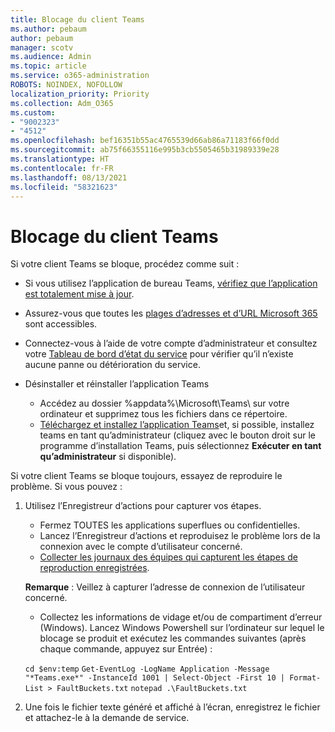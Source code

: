 ```yaml
---
title: Blocage du client Teams
ms.author: pebaum
author: pebaum
manager: scotv
ms.audience: Admin
ms.topic: article
ms.service: o365-administration
ROBOTS: NOINDEX, NOFOLLOW
localization_priority: Priority
ms.collection: Adm_O365
ms.custom:
- "9002323"
- "4512"
ms.openlocfilehash: bef16351b55ac4765539d66ab86a71183f66f0dd
ms.sourcegitcommit: ab75f66355116e995b3cb5505465b31989339e28
ms.translationtype: HT
ms.contentlocale: fr-FR
ms.lasthandoff: 08/13/2021
ms.locfileid: "58321623"
---
```

# <a name="teams-client-crashing"></a>Blocage du client Teams

Si votre client Teams se bloque, procédez comme suit :

- Si vous utilisez l’application de bureau Teams, [vérifiez que l’application est totalement mise à jour](https://support.office.com/article/Update-Microsoft-Teams-535a8e4b-45f0-4f6c-8b3d-91bca7a51db1).

- Assurez-vous que toutes les [plages d’adresses et d’URL Microsoft 365 ](https://docs.microsoft.com/microsoftteams/connectivity-issues) sont accessibles.

- Connectez-vous à l’aide de votre compte d’administrateur et consultez votre [Tableau de bord d’état du service](https://docs.microsoft.com/office365/enterprise/view-service-health) pour vérifier qu’il n’existe aucune panne ou détérioration du service.

- Désinstaller et réinstaller l’application Teams
    - Accédez au dossier %appdata%\Microsoft\Teams\ sur votre ordinateur et supprimez tous les fichiers dans ce répertoire.
    - [Téléchargez et installez l’application Teams](https://www.microsoft.com/microsoft-teams/download-app)et, si possible, installez teams en tant qu’administrateur (cliquez avec le bouton droit sur le programme d’installation Teams, puis sélectionnez **Exécuter en tant qu’administrateur** si disponible).

Si votre client Teams se bloque toujours, essayez de reproduire le problème. Si vous pouvez :

1. Utilisez l’Enregistreur d’actions pour capturer vos étapes.
    - Fermez TOUTES les applications superflues ou confidentielles.
    - Lancez l’Enregistreur d’actions et reproduisez le problème lors de la connexion avec le compte d’utilisateur concerné.
    - [Collecter les journaux des équipes qui capturent les étapes de reproduction enregistrées](https://docs.microsoft.com/microsoftteams/log-files). 
    
    **Remarque** : Veillez à capturer l’adresse de connexion de l’utilisateur concerné.
    - Collectez les informations de vidage et/ou de compartiment d’erreur (Windows). Lancez Windows Powershell sur l’ordinateur sur lequel le blocage se produit et exécutez les commandes suivantes (après chaque commande, appuyez sur Entrée) :

    `cd $env:temp` `Get-EventLog -LogName Application -Message "*Teams.exe*" -InstanceId 1001 | Select-Object -First 10 | Format-List > FaultBuckets.txt` `notepad .\FaultBuckets.txt`
    
2. Une fois le fichier texte généré et affiché à l’écran, enregistrez le fichier et attachez-le à la demande de service. 
